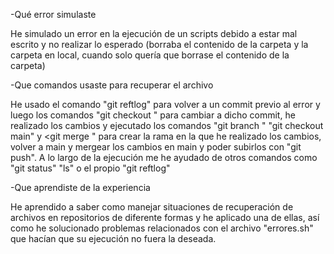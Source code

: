 -Qué error simulaste

He simulado un error en la ejecución de un scripts debido a estar mal escrito y no realizar
lo esperado (borraba el contenido de la carpeta y la carpeta en local, cuando solo quería que
borrase el contenido de la carpeta)

-Que comandos usaste para recuperar el archivo

He usado el comando "git reftlog" para volver a un commit previo al error y luego los comandos
"git checkout <hash del commit>" para cambiar a dicho commit, he realizado los cambios y
ejecutado los comandos "git branch <nombre de nueva rama>" "git checkout main" y
<git merge <nombre de nueva rama>" para crear la rama en la que he realizado los cambios,
volver a main y mergear los cambios en main y poder subirlos con "git push". A lo largo de
la ejecución me he ayudado de otros comandos como "git status" "ls" o el propio "git reftlog"

-Que aprendiste de la experiencia

He aprendido a saber como manejar situaciones de recuperación de archivos en repositorios de
diferente formas y he aplicado una de ellas, así como he solucionado problemas relacionados
con el archivo "errores.sh" que hacían que su ejecución no fuera la deseada.
